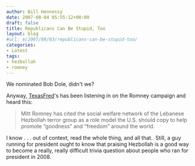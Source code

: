 ```yaml
---
author: Bill Hennessy
date: 2007-08-04 05:55:12+00:00
draft: false
title: Republicans Can Be Stupid, Too
layout: blog
#url: e/2007/08/03/republicans-can-be-stupid-too/
categories:
- Latest
tags:
- hezbollah
- romney
---
```


We nominated Bob Dole, didn't we?

Anyway, [TexasFred](https://texasfred.net/archives/401)'s has been listening in on the Romney campaign and heard this:


> Mitt Romney has cited the social welfare network of the Lebanese Hezbollah terror group as a role model the U.S. should copy to help promote “goodness” and “freedom” around the world.


I know . . . out of context, read the whole thing, and all that.  Still, a guy running for president ought to know that praising Hezbollah is a good way to become a really, really difficult trivia question about people who ran for president in 2008.
